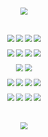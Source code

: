 <br>

<p align="center">
    <img src="https://readme-typing-svg.herokuapp.com?font=roboto&color=b7bdf8&size=18&center=true&vCenter=true&height=16&lines=Software+Developer">
</p>

<br>

<p align="center">
    <img src="https://img.shields.io/badge/Laravel-fff.svg?style=flat&logo=laravel&logoColor=23FF2D20">
    <img src="https://img.shields.io/badge/PHP-89b4fa.svg?style=flat&logo=laragon&logoColor=white">
    <img src="https://img.shields.io/badge/Livewire-fb70a9?style=flat&logo=livewire&logoColor=black%22">
    <img src="https://img.shields.io/badge/Alpine.js-fff?style=flat&logo=alpine.js&logoColor=black%22">
</p>
<p align="center">
    <img src="https://img.shields.io/badge/React_Native-0f0f0f.svg?style=flat&logo=react&logoColor=61DAFB">
    <img src="https://img.shields.io/badge/JavaScript-F7DF1E?style=flat&logo=javascript&logoColor=black">
    <img src="https://img.shields.io/badge/TypeScript-blue?style=flat&logo=typescript&logoColor=white">
    <img src="https://img.shields.io/badge/Next.js-black?style=flat&logo=next.js&logoColor=white">
</p>
<p align="center">
    <img src="https://img.shields.io/badge/DaisyUI-5A0EF8?style=flat&logo=daisyui&logoColor=white">
    <img src="https://img.shields.io/badge/Tailwind CSS-fff?style=flat&logo=tailwindcss&logoColor=38bdf8">
</p>
<p align="center">
    <img src="https://img.shields.io/badge/Figma-%23F24E1E.svg?style=flat&logo=figma&logoColor=white">
    <img src="https://img.shields.io/badge/Git-fc6d26?style=flat&logo=git&logoColor=white">
    <img src="https://img.shields.io/badge/Starship-e50a6d.svg?style=flat&logo=starship&logoColor=white">
    <img src="https://img.shields.io/badge/Hoppscotch-081713?style=flat&logo=hoppscotch&logoColor=00ebc3">
</p>
<p align="center">
    <img src="https://img.shields.io/badge/MySQL-3e6e93?style=flat&logo=mysql&logoColor=white">
    <img src="https://img.shields.io/badge/SQL Server-fff?style=flat&logo=microsoftsqlserver&logoColor=red">
    <img src="https://img.shields.io/badge/Oracle-fff?style=flat&logo=oracle&logoColor=red">
    <img src="https://img.shields.io/badge/AWS-ff9900.svg?style=flat&logo=amazonwebservices&logoColor=232F3E">
</p>
<br>
<div align="center">

![](https://visitcount.itsvg.in/api?id=kleytusdev&label=View%20count&color=12&icon=4&pretty=true)
    
</div>
